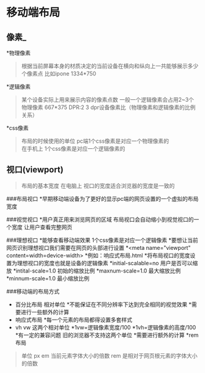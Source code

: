 # 移动端布局
## 像素_
*物理像素
  >根据当前屏幕本身的材质决定的当前设备在横向和纵向上一共能够展示多少个像素点 比如ipone 1334*750
  
*逻辑像素
>某个设备实际上用来展示内容的像素点数 一般一个逻辑像素会占用2~3个物理像素 667*375 
DPR:2 3 dpr设备像素比（物理像素和逻辑像素的比例关系）

*css像素
>布局的时候使用的单位 pc端1个css像素是对应一个物理像素的  
在手机上 1个css像素是对应一个逻辑像素的

## 视口(viewport)
>布局的基本宽度  在电脑上 视口的宽度适合浏览器的宽度是一致的

###布局视口
*早期移动端设备为了更好的显示pc端的网页设置的一个虚拟的布局宽度

###视觉视口
*用户真正用来浏览网页的区域 布局视口会自动缩小到视觉视口的一个宽度 让用户查看完整网页

###理想视口
*能够查看移动端效果 1个css像素是对应一个逻辑像素
 *要想让当前网页识别理想视口我们需要在网页的头部进行设置 
 *<meta name="viewport" content=width=device-width>
 *例如：响应式布局.html
 *将布局视口的宽度设置为理想视口的宽度也就是设备的逻辑像素
 *initial-scalable=no 用户是否可以缩放
 *intital-scale=1.0 初始的缩放比例
 *maxnum-scale=1.0 最大缩放比例
 *minnum-scale=1.0 最小缩放比例

###移动端的布局方式
* 百分比布局 相对单位
  *不能保证在不同分辨率下达到完全相同的视觉效果
  *需要进行一些额外的计算
* 响应式布局 
  *每一个元素的布局都得设置多套样式
* vh vw 这两个相对单位
  *1vw=逻辑像素宽度/100
  *1vh=逻辑像素的高度/100
  *有一定的兼容问题 旧的浏览器不支持这两个单位
  *需要进行额外的计算
*rem布局
>单位 px em 当前元素字体大小的倍数
>rem 是相对于网页根元素的字体大小的倍数


